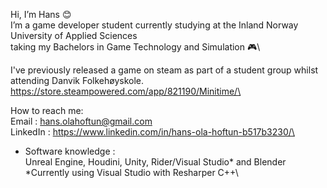 Hi, I’m Hans 😊 \
I’m a game developer student currently studying at the Inland Norway University of Applied Sciences\
 taking my Bachelors in Game Technology and Simulation 🎮\

I've previously released a game on steam as part of a student group whilst attending Danvik Folkehøyskole.\
https://store.steampowered.com/app/821190/Minitime/\

How to reach me:\
Email : hans.olahoftun@gmail.com\
LinkedIn : https://www.linkedin.com/in/hans-ola-hoftun-b517b3230/\

- Software knowledge :\
  Unreal Engine, Houdini, Unity, Rider/Visual Studio* and Blender\
    *Currently using Visual Studio with Resharper C++\
<!---
Xephoney/Xephoney is a ✨ special ✨ repository because its `README.md` (this file) appears on your GitHub profile.
You can click the Preview link to take a look at your changes.
--->

